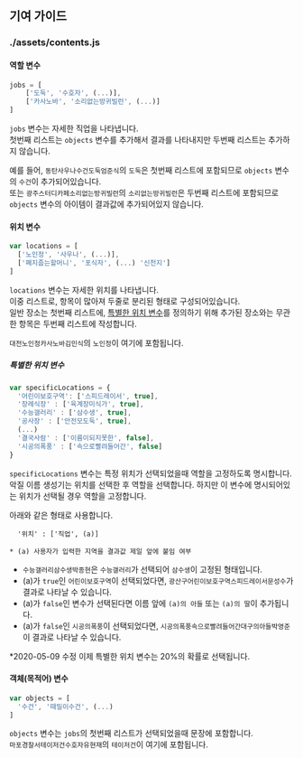 ## 기여 가이드

### ./assets/contents.js

#### 역할 변수
```js
jobs = [
    ['도둑', '수호자', (...)],
    ['카사노바', '소리없는방귀빌런', (...)]
]
```
`jobs` 변수는 자세한 직업을 나타냅니다.  
첫번째 리스트는 `objects` 변수를 추가해서 결과를 나타내지만 두번째 리스트는 추가하지 않습니다.  

예를 들어, `동탄사우나수건도둑엄준식`의 `도둑`은 첫번째 리스트에 포함되므로 `objects` 변수의 `수건`이 추가되어있습니다.  
또는 `광주스터디카페소리없는방귀빌런`의 `소리없는방귀빌런`은 두번째 리스트에 포함되므로 `objects` 변수의 아이템이 결과값에 추가되어있지 않습니다.

#### 위치 변수
```js
var locations = [
  ['노인정', '사우나', (...)],
  ['폐지줍는할머니', '포식자', (...) '신천지']
]

```
`locations` 변수는 자세한 위치를 나타냅니다.  
이중 리스트로, 항목이 많아져 두줄로 분리된 형태로 구성되어있습니다.  
일반 장소는 첫번째 리스트에, [특별한 위치 변수](#특별한-위치-변수)를 정의하기 위해 추가된 장소와는 무관한 항목은 두번째 리스트에 작성합니다.  

`대전노인정카사노바김민식`의 `노인정`이 여기에 포함됩니다.  

##### 특별한 위치 변수
```js
var specificLocations = {
  '어린이보호구역': ['스피드레이서', true],
  '장례식장' : ['육계장미식가', true],
  '수능갤러리' : ['삼수생', true],
  '공사장' : ['안전모도둑', true],
  (...)
  '결국사람' : ['이름이되지못한', false],
  '시공의폭풍' : ['속으로빨려들어간', false]
}
```
`specificLocations` 변수는 특정 위치가 선택되었을때 역할을 고정하도록 명시합니다.  
악질 이름 생성기는 위치를 선택한 후 역할을 선택합니다. 하지만 이 변수에 명시되어있는 위치가 선택될 경우 역할을 고정합니다.  

아래와 같은 형태로 사용합니다.
 
```
  '위치' : ['직업', (a)]

* (a) 사용자가 입력한 지역을 결과값 제일 앞에 붙임 여부
```

* `수능갤러리삼수생박종현`은 `수능갤러리`가 선택되어 `삼수생`이 고정된 형태입니다.  
* (a)가 `true`인 `어린이보호구역`이 선택되었다면, `광산구어린이보호구역스피드레이서문성수`가 결과로 나타날 수 있습니다.
* (a)가 `false`인 변수가 선택된다면 이름 앞에 `(a)의 아들` 또는 `(a)의 딸`이 추가됩니다.
* (a)가 `false`인 `시공의폭풍`이 선택되었다면, `시공의폭풍속으로빨려들어간대구의아들박영준`이 결과로 나타날 수 있습니다.

*2020-05-09 수정
이제 특별한 위치 변수는 20%의 확률로 선택됩니다.  

#### 객체(목적어) 변수
```js
var objects = [
  '수건', '때밀이수건', (...)
]
```
`objects` 변수는 `jobs`의 첫번째 리스트가 선택되었을때 문장에 포함합니다.  
`마포경찰서테이저건수호자유현재`의 `테이저건`이 여기에 포함됩니다.  
